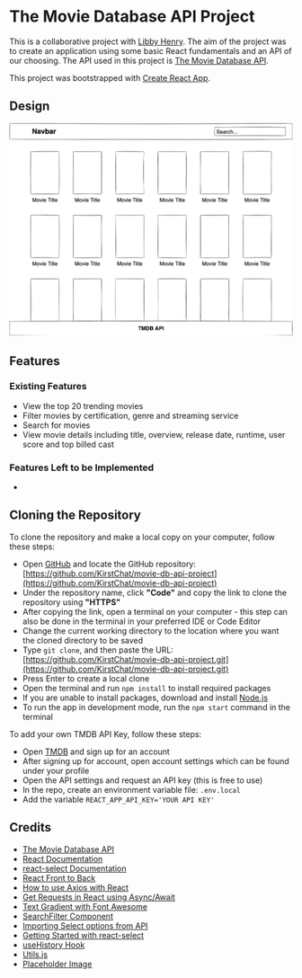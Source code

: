 # The Movie Database API Project

This is a collaborative project with [Libby Henry](https://github.com/LibbyH52). The aim of the project was to create an application using some basic React fundamentals and an API of our choosing. The API used in this project is [The Movie Database API](https://www.themoviedb.org/documentation/api).

This project was bootstrapped with [Create React App](https://github.com/facebook/create-react-app).

## Design

![TMDB App Basic Wireframe](src/img/tmdb-wireframe.png)

## Features

### Existing Features

- View the top 20 trending movies
- Filter movies by certification, genre and streaming service
- Search for movies
- View movie details including title, overview, release date, runtime, user score and top billed cast

### Features Left to be Implemented

-

## Cloning the Repository

To clone the repository and make a local copy on your computer, follow these steps:

- Open [GitHub](https://github.com/) and locate the GitHub repository: [https://github.com/KirstChat/movie-db-api-project](https://github.com/KirstChat/movie-db-api-project)
- Under the repository name, click **"Code"** and copy the link to clone the repository using **"HTTPS"**
- After copying the link, open a terminal on your computer - this step can also be done in the terminal in your preferred IDE or Code Editor
- Change the current working directory to the location where you want the cloned directory to be saved
- Type `git clone`, and then paste the URL: [https://github.com/KirstChat/movie-db-api-project.git](https://github.com/KirstChat/movie-db-api-project.git)
- Press Enter to create a local clone
- Open the terminal and run `npm install` to install required packages
- If you are unable to install packages, download and install [Node.js](https://nodejs.org/en/)
- To run the app in development mode, run the `npm start` command in the terminal

To add your own TMDB API Key, follow these steps:

- Open [TMDB](https://www.themoviedb.org/) and sign up for an account
- After signing up for account, open account settings which can be found under your profile
- Open the API settings and request an API key (this is free to use)
- In the repo, create an environment variable file: `.env.local`
- Add the variable `REACT_APP_API_KEY='YOUR API KEY'`

## Credits

- [The Movie Database API](https://developers.themoviedb.org/3/getting-started/introduction)
- [React Documentation](https://reactjs.org/docs/getting-started.html)
- [react-select Documentation](https://react-select.com/home)
- [React Front to Back](https://www.udemy.com/course/modern-react-front-to-back/)
- [How to use Axios with React](https://www.freecodecamp.org/news/how-to-use-axios-with-react/)
- [Get Requests in React using Async/Await](https://dev.to/redeyemedia/get-requests-in-react-using-async-await-7jd)
- [Text Gradient with Font Awesome](https://stackoverflow.com/questions/12732663/text-gradient-with-font-awesome)
- [SearchFilter Component](https://www.youtube.com/watch?v=n02t9wvd6hs)
- [Importing Select options from API](https://medium.com/how-to-react/react-select-dropdown-tutorial-using-react-select-51664ab8b6f3)
- [Getting Started with react-select](https://www.youtube.com/watch?v=n02t9wvd6hs)
- [useHistory Hook](https://v5.reactrouter.com/web/api/Hooks)
- [Utils.js](https://stackoverflow.com/questions/32888728/correct-way-to-share-functions-between-components-in-react)
- [Placeholder Image](https://placeholder.com/)
